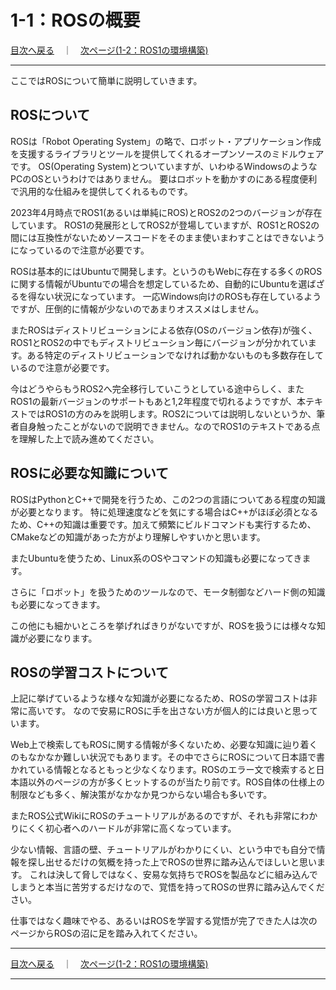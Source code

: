 # 1-1：ROSの概要

[目次へ戻る](../index.md)　｜　[次ページ(1-2：ROS1の環境構築)](./1-02.md)
- - -
ここではROSについて簡単に説明していきます。

## ROSについて
ROSは「Robot Operating System」の略で、ロボット・アプリケーション作成を支援するライブラリとツールを提供してくれるオープンソースのミドルウェアです。
OS(Operating System)とついていますが、いわゆるWindowsのようなPCのOSというわけではありません。
要はロボットを動かすのにある程度便利で汎用的な仕組みを提供してくれるものです。

2023年4月時点でROS1(あるいは単純にROS)とROS2の2つのバージョンが存在しています。
ROS1の発展形としてROS2が登場していますが、ROS1とROS2の間には互換性がないためソースコードをそのまま使いまわすことはできないようになっているので注意が必要です。

ROSは基本的にはUbuntuで開発します。というのもWebに存在する多くのROSに関する情報がUbuntuでの場合を想定しているため、自動的にUbuntuを選ばざるを得ない状況になっています。
一応Windows向けのROSも存在しているようですが、圧倒的に情報が少ないのであまりオススメはしません。

またROSはディストリビューションによる依存(OSのバージョン依存)が強く、ROS1とROS2の中でもディストリビューション毎にバージョンが分かれています。ある特定のディストリビューションでなければ動かないものも多数存在しているので注意が必要です。

今はどうやらもうROS2へ完全移行していこうとしている途中らしく、またROS1の最新バージョンのサポートもあと1,2年程度で切れるようですが、本テキストではROS1の方のみを説明します。ROS2については説明しないというか、筆者自身触ったことがないので説明できません。なのでROS1のテキストである点を理解した上で読み進めてください。

## ROSに必要な知識について
ROSはPythonとC++で開発を行うため、この2つの言語についてある程度の知識が必要となります。
特に処理速度などを気にする場合はC++がほぼ必須となるため、C++の知識は重要です。加えて頻繁にビルドコマンドも実行するため、CMakeなどの知識があった方がより理解しやすいかと思います。

またUbuntuを使うため、Linux系のOSやコマンドの知識も必要になってきます。

さらに「ロボット」を扱うためのツールなので、モータ制御などハード側の知識も必要になってきます。

この他にも細かいところを挙げればきりがないですが、ROSを扱うには様々な知識が必要になります。

## ROSの学習コストについて
上記に挙げているような様々な知識が必要になるため、ROSの学習コストは非常に高いです。
なので安易にROSに手を出さない方が個人的には良いと思っています。

Web上で検索してもROSに関する情報が多くないため、必要な知識に辿り着くのもなかなか難しい状況でもあります。その中でさらにROSについて日本語で書かれている情報となるともっと少なくなります。ROSのエラー文で検索すると日本語以外のページの方が多くヒットするのが当たり前です。ROS自体の仕様上の制限なども多く、解決策がなかなか見つからない場合も多いです。

またROS公式WikiにROSのチュートリアルがあるのですが、それも非常にわかりにくく初心者へのハードルが非常に高くなっています。

少ない情報、言語の壁、チュートリアルがわかりにくい、という中でも自分で情報を探し出せるだけの気概を持った上でROSの世界に踏み込んでほしいと思います。
これは決して脅しではなく、安易な気持ちでROSを製品などに組み込んでしまうと本当に苦労するだけなので、覚悟を持ってROSの世界に踏み込んでください。

仕事ではなく趣味でやる、あるいはROSを学習する覚悟が完了できた人は次のページからROSの沼に足を踏み入れてください。

- - -
[目次へ戻る](../index.md)　｜　[次ページ(1-2：ROS1の環境構築)](./1-02.md)
- - -